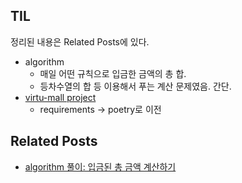 ## TIL
정리된 내용은 Related Posts에 있다.

- algorithm
    - 매일 어떤 규칙으로 입금한 금액의 총 합.
    - 등차수열의 합 등 이용해서 푸는 계산 문제였음. 간단.
- [virtu-mall project](https://github.com/f-lab-edu/virtu-mall/)
    - requirements -> poetry로 이전


    
## Related Posts
- [algorithm 풀이: 입금된 총 금액 계산하기](https://github.com/aohus/TIL/blob/main/algorithm/Math/math_count_money.ipynb)
